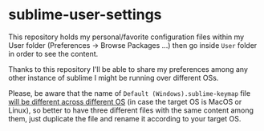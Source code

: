 # sublime-user-settings
This repository holds my personal/favorite configuration files within my User folder (Preferences -> Browse Packages ...) then go inside `User` folder
in order to see the content.

Thanks to this repository I'll be able to share my preferences among any other instance of sublime I might be running over
different OSs.



Please, be aware that the name of `Default (Windows).sublime-keymap`
file [will be different across different OS](http://sublimetext.info/docs/en/reference/key_bindings.html)
(in case the target OS is MacOS or Linux), so better to have
three different files with the same content among them, just duplicate the file and rename it according to your
target OS.
